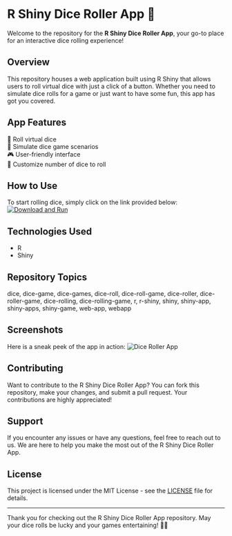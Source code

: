 # R Shiny Dice Roller App 🎲

Welcome to the repository for the **R Shiny Dice Roller App**, your go-to place for an interactive dice rolling experience! 

## Overview

This repository houses a web application built using R Shiny that allows users to roll virtual dice with just a click of a button. Whether you need to simulate dice rolls for a game or just want to have some fun, this app has got you covered. 

## App Features

🎲 Roll virtual dice  
🎯 Simulate dice game scenarios  
🎮 User-friendly interface  
🔢 Customize number of dice to roll  

## How to Use

To start rolling dice, simply click on the link provided below:
[![Download and Run](https://img.shields.io/badge/Download%20and%20Run-Click%20Here-brightgreen)](https://github.com/AnujTheKing9/r-shiny-dice-roller-app/releases)

## Technologies Used

- R
- Shiny

## Repository Topics

dice, dice-game, dice-games, dice-roll, dice-roll-game, dice-roller, dice-roller-game, dice-rolling, dice-rolling-game, r, r-shiny, shiny, shiny-app, shiny-apps, shiny-game, web-app, webapp

## Screenshots

Here is a sneak peek of the app in action:
![Dice Roller App](https://placekitten.com/200/200)

## Contributing

Want to contribute to the R Shiny Dice Roller App? You can fork this repository, make your changes, and submit a pull request. Your contributions are highly appreciated!

## Support

If you encounter any issues or have any questions, feel free to reach out to us. We are here to help you make the most out of the R Shiny Dice Roller App.

## License

This project is licensed under the MIT License - see the [LICENSE](LICENSE) file for details.

---

Thank you for checking out the R Shiny Dice Roller App repository. May your dice rolls be lucky and your games entertaining! 🎲🍀